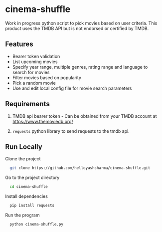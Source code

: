 # cinema-shuffle

Work in progress python script to pick movies based on user criteria. This product uses the TMDB API but is not endorsed or certified by TMDB.


## Features

- Bearer token validation
- List upcoming movies
- Specify year range, multiple genres, rating range and language to search for movies
- Filter movies based on popularity
- Pick a random movie
- Use and edit local config file for movie search parameters


## Requirements
 1. TMDB api bearer token - Can be obtained from your TMDB account at https://www.themoviedb.org/
 
 2. `requests` python library to send requests to the tmdb api.


## Run Locally

Clone the project

```bash
  git clone https://github.com/helloyashsharma/cinema-shuffle.git
```

Go to the project directory

```bash
  cd cinema-shuffle
```

Install dependencies

```python
  pip install requests
```

Run the program

```python
  python cinema-shuffle.py
```

